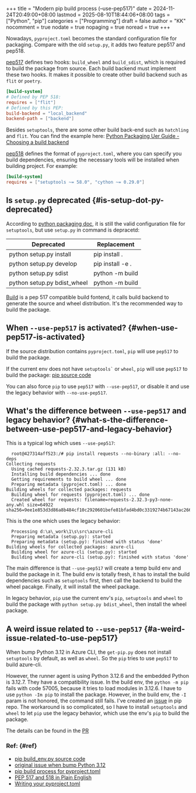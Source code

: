 +++
title = "Modern pip build process (–use-pep517)"
date = 2024-11-24T20:49:00+08:00
lastmod = 2025-08-10T18:44:06+08:00
tags = ["Python", "pip"]
categories = ["Programming"]
draft = false
author = "KK"
nocomment = true
nodate = true
nopaging = true
noread = true
+++

Nowadays, `pyproject.toml` becomes the standard configuration file for packaging. Compare with the old `setup.py`, it adds two feature pep517 and pep518.

[pep517](https://peps.python.org/pep-0517/) defines two hooks: `build_wheel` and `build_sdist`, which is required to build the package from source. Each build backend must implement these two hooks. It makes it possible to create other build backend such as `flit` or `poetry`.

```toml
[build-system]
# Defined by PEP 518:
requires = ["flit"]
# Defined by this PEP:
build-backend = "local_backend"
backend-path = ["backend"]
```

Besides `setuptools`, there are some other build back-end such as `hatchling` and `flit`. You can find the example here: [Python Packaging Uer Guide - Choosing a build backend](https://packaging.python.org/en/latest/tutorials/packaging-projects/#choosing-a-build-backend)

[pep518](https://peps.python.org/pep-0518/) defines the format of `pyproject.toml`, where you can specify you build dependencies, ensuring the necessary tools will be installed when building project. For example:

```toml
[build-system]
requires = ["setuptools ~= 58.0", "cython ~= 0.29.0"]
```


## Is `setup.py` deprecated {#is-setup-dot-py-deprecated}

According to [python packaging doc](https://packaging.python.org/en/latest/discussions/setup-py-deprecated/), it is still the valid configuration file for `setuptools`, but use `setup.py` in command is depracetd:

| Deprecated                  | Replacement      |
|-----------------------------|------------------|
| python setup.py install     | pip install .    |
| python setup.py develop     | pip install -e . |
| python setup.py sdist       | python -m build  |
| python setup.py bdist_wheel | python -m build  |

[Build](https://build.pypa.io/en/stable/) is a pep 517 compatible build fontend, it calls build backend to generate the source and wheel distribution. It's the recommended way to build the package.


## When `--use-pep517` is activated? {#when-use-pep517-is-activated}

If the source distribution contains `pyproject.toml`, `pip` will use `pep517` to build the package.

If the current env does not have `` setuptools` `` or `wheel`, `pip` will use `pep517` to build the package: [pip source code](https://github.com/pypa/pip/blob/ec5faeac4ef6bae97df0e779566ceb2b0de89d3f/src/pip/_internal/pyproject.py#L107)

You can also force `pip` to use `pep517` with `--use-pep517`, or disable it and use the legacy behavior with `--no-use-pep517`.


## What's the difference between `--use-pep517` and legacy behavior? {#what-s-the-difference-between-use-pep517-and-legacy-behavior}

This is a typical log which uses `--use-pep517`:

```text
  root@427314aff523:/# pip install requests --no-binary :all: --no-deps
Collecting requests
  Using cached requests-2.32.3.tar.gz (131 kB)
  Installing build dependencies ... done
  Getting requirements to build wheel ... done
  Preparing metadata (pyproject.toml) ... done
Building wheels for collected packages: requests
  Building wheel for requests (pyproject.toml) ... done
  Created wheel for requests: filename=requests-2.32.3-py3-none-any.whl size=64922 sha256=9ee1e853d3d86a8b484cf10c2920601befe81bfad4bd0c3319274b67143ac266
```

This is the one which uses the legacy behavior:

```text
  Processing d:\a\_work\1\s\src\azure-cli
  Preparing metadata (setup.py): started
  Preparing metadata (setup.py): finished with status 'done'
Building wheels for collected packages: azure-cli
  Building wheel for azure-cli (setup.py): started
  Building wheel for azure-cli (setup.py): finished with status 'done'
```

The main difference is that `--use-pep517` will create a temp build env and build the package in it. The build env is totally fresh, it has to install the build dependencies such as `setuptools` first, then call the backend to build the wheel pacakge. Finally, it will install the wheel package.

In legacy behavior, `pip` use the current env's `pip`, `setuptools` and `wheel` to build the package with `python setup.py bdist_wheel`, then install the wheel package.


## A weird issue related to `--use-pep517` {#a-weird-issue-related-to-use-pep517}

When bump Python 3.12 in Azure CLI, the `get-pip.py` does not install `setuptools` by default, as well as `wheel`. So the `pip` tries to use `pep517` to build azure-cli.

However, the runner agent is using Python 3.12.6 and the embedded Python is 3.12.7. They have a compatibility issue. In the build env, the `python -m pip` fails with code 57005, because it tries to load modules in 3.12.6. I have to use `python -Im pip` to install the package. However, in the build env, the `-I` param is not honored, the command still fails. I've created an [issue](https://github.com/pypa/pip/issues/13023) in pip repo. The workaround is so complicated, so I have to install `setuptools` and `wheel` to let `pip` use the legacy behavior, which use the env's `pip` to build the package.

The details can be found in the [PR](https://github.com/Azure/azure-cli/pull/29887#discussion_r1802648918)


### Ref: {#ref}

-   [pip build_env.py source code](https://github.com/pypa/pip/blob/ec5faeac4ef6bae97df0e779566ceb2b0de89d3f/src/pip/_internal/build_env.py#L227-L248)
-   [original issue when bump Python 3.12](https://github.com/Azure/azure-cli/pull/29887#discussion_r1802648918)
-   [pip build process for pyproject.toml](https://pip.pypa.io/en/latest/reference/build-system/pyproject-toml/)
-   [PEP 517 and 518 in Plain English](https://chadsmith-software.medium.com/pep-517-and-518-in-plain-english-47208ca8b7a6)
-   [Writing your pyproject.toml](https://packaging.python.org/en/latest/guides/writing-pyproject-toml/)
